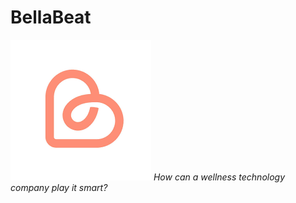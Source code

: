 # BellaBeat
![BellaBeat Logo](Images/BellaBeat_Logo.png)
<i>How can a wellness technology company play it smart?</i>

